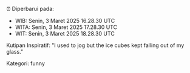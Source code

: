 ⏰ Diperbarui pada:
- WIB: Senin, 3 Maret 2025 16.28.30 UTC
- WITA: Senin, 3 Maret 2025 17.28.30 UTC
- WIT: Senin, 3 Maret 2025 18.28.30 UTC

Kutipan Inspiratif:
"I used to jog but the ice cubes kept falling out of my glass."


Kategori: funny

